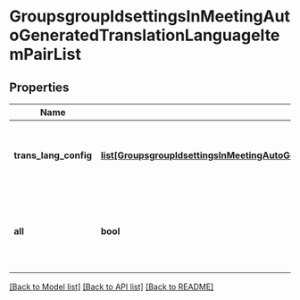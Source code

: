 # GroupsgroupIdsettingsInMeetingAutoGeneratedTranslationLanguageItemPairList

## Properties
Name | Type | Description | Notes
------------ | ------------- | ------------- | -------------
**trans_lang_config** | [**list[GroupsgroupIdsettingsInMeetingAutoGeneratedTranslationLanguageItemPairListTransLangConfig]**](GroupsgroupIdsettingsInMeetingAutoGeneratedTranslationLanguageItemPairListTransLangConfig.md) | A list of speak languages and  translation languages. | [optional] 
**all** | **bool** | Whether to select all speak languages and translation languages | [optional] 

[[Back to Model list]](../README.md#documentation-for-models) [[Back to API list]](../README.md#documentation-for-api-endpoints) [[Back to README]](../README.md)

